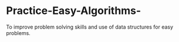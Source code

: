 # Practice-Easy-Algorithms-
To improve problem solving skills and use of data structures for easy problems. 
